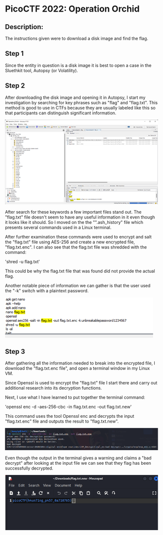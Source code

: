 # PicoCTF 2022: Operation Orchid
## Description: 
The instructions given were to download a disk image and find the flag.

## Step 1
Since the entity in question is a disk image it is best to open a case in the Sluethkit tool, Autopsy (or Volatility).

## Step 2
After downloading the disk image and opening it in Autopsy, I start my investigation by searching for key phrases such as "flag" and "flag.txt". This method is good to use in CTFs because they are usually labeled like this so that participants can distinguish significant information.

![](/picoCTF2022/OpOrchid_images/Operation_Orchid1.png)


After search for these keywords a few important files stand out. The "flag.txt" file doesn't seem to have any useful information in it even though it looks like it should. So I moved on the the "".ash_history" file which presents several commands used in a Linux terminal.

After further examination these commands were used to encrypt and salt the "flag.txt" file using AES-256 and create a new encrypted file, "flag.txt.enc". I can also see that the flag.txt file was shredded with the command: 

'shred -u flag.txt' 

This could be why the flag.txt file that was found did not provide the actual flag.

Another notable piece of information we can gather is that the user used the "-k" switch with a plaintext password.

![](/picoCTF2022/OpOrchid_images/Operation_Orchid2.png)

## Step 3

After gathering all the information needed to break into the encrypted file, I download the "flag.txt.enc file", and open a terminal window in my Linux VM.

Since Openssl is used to encrypt the "flag.txt" file I start there and carry out additional research into its decryption functions.

Next, I use what I have learned to put together the terminal command:

'openssl enc -d -aes-256-cbc -in flag.txt.enc -out flag.txt.new'

This command uses the tool Openssl enc and decrypts the input "flag.txt.enc" file and outputs the result to "flag.txt.new".

![](/picoCTF2022/OpOrchid_images/Operation_Orchid4.png)

Even though the output in the terminal gives a warning and claims a "bad decrypt" after looking at the input file we can see that they flag has been successfully decrypted.

![](/picoCTF2022/OpOrchid_images/Operation_Orchid5.png)


